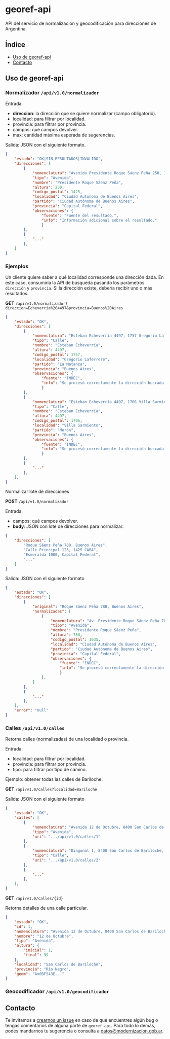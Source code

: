 # georef-api
API del servicio de normalización y geocodificación para direcciones de Argentina.

## Índice 
* [Uso de georef-api](#uso-de-georef-api)
* [Contacto](#contacto)

## Uso de georef-api

### Normalizador `/api/v1.0/normalizador`

Entrada:
- **direccion**: la dirección que se quiere normalizar (campo obligatorio).
- localidad: para filtrar por localidad.
- provincia: para filtrar por provincia.
- campos: qué campos devolver.
- max: cantidad máxima esperada de sugerencias.

Salida: JSON con el siguiente formato.
```json
{
    "estado": "OK|SIN_RESULTADOS|INVALIDO",
    "direcciones": [
        {
            "nomenclatura": "Avenida Presidente Roque Sáenz Peña 250, 1425 Ciudad ...",
            "tipo": "Avenida",
            "nombre": "Presidente Roque Sáenz Peña",
            "altura": 250,
            "codigo_postal": 1425,
            "localidad": "Ciudad Autónoma de Buenos Aires",
            "partido": "Ciudad Autónoma de Buenos Aires",
            "provincia": "Capital Federal",
            "observaciones": {
                "fuente": "Fuente del resultado.",
                "info": "Información adicional sobre el resultado."
                }
        },
        {
            "..."
        },
    ]
}
```

### Ejemplos

Un cliente quiere saber a qué localidad corresponde una dirección dada.
En este caso, consumiría la API de búsqueda pasando los parámetros `dirección` y `provincia`.
Si la dirección existe, debería recibir uno o más resultados.

**GET** `/api/v1.0/normalizador?direccion=Echeverria%204497&provincia=Buenos%20Aires`

```json
{
    "estado": "OK",
    "direcciones": [
        {
            "nomenclatura": "Esteban Echeverría 4497, 1757 Gregorio Laferrere, Buenos Aires",
            "tipo": "Calle",
            "nombre": "Esteban Echeverría",
            "altura": 4497,
            "codigo_postal": 1757,
            "localidad": "Gregorio Laferrere",
            "partido": "La Matanza",
            "provincia": "Buenos Aires",
            "observaciones": {
                "fuente": "INDEC",
                "info": "Se procesó correctamente la dirección buscada."
                }
        },
        {
            "nomenclatura": "Esteban Echeverría 4497, 1706 Villa Sarmiento, Buenos Aires",
            "tipo": "Calle",
            "nombre": "Esteban Echeverría",
            "altura": 4497,
            "codigo_postal": 1706,
            "localidad": "Villa Sarmiento",
            "partido": "Morón",
            "provincia": "Buenos Aires",
            "observaciones": {
                "fuente": "INDEC",
                "info": "Se procesó correctamente la dirección buscada."
                }
        },
        {
            "..."
        },
    ],
}
```

Normalizar lote de direcciones

**POST** `/api/v1.0/normalizador`

Entrada:
- campos: qué campos devolver.
- **body**: JSON con lote de direcciones para normalizar.
```json
{
    "direcciones": [
        "Roque Sáenz Peña 788, Buenos Aires",
        "Calle Principal 123, 1425 CABA",
        "Esmeralda 1000, Capital Federal",
        "..."
    ]
}
```

Salida: JSON con el siguiente formato
```json
{
    "estado": "OK",
    "direcciones": [
        {
            "original": "Roque Sáenz Peña 788, Buenos Aires",
            "normalizadas": [
                {
                    "nomenclatura": "Av. Presidente Roque Sáenz Peña 788, 1035 Ciudad Autónoma ...",
                    "tipo": "Avenida",
                    "nombre": "Presidente Roque Sáenz Peña",
                    "altura": 788,
                    "codigo_postal": 1035,
                    "localidad": "Ciudad Autónoma de Buenos Aires",
                    "partido": "Ciudad Autónoma de Buenos Aires",
                    "provincia": "Capital Federal",
                    "observaciones": {
                        "fuente": "INDEC",
                        "info": "Se procesó correctamente la dirección buscada."
                        }
                },
            ]
        },
        {
            "..."
        },
    ],
    "error": "null"
}
```

### Calles `/api/v1.0/calles`
Retorna calles (normalizadas) de una localidad o provincia.

Entrada:
- localidad: para filtrar por localidad.
- provincia: para filtrar por provincia.
- tipo: para filtrar por tipo de camino.

Ejemplo: obtener todas las calles de Bariloche.

**GET** `/api/v1.0/calles?localidad=Bariloche`

Salida: JSON con el siguiente formato
```json
{
    "estado": "OK",
    "calles": [
        {
            "nomenclatura": "Avenida 12 de Octubre, 8400 San Carlos de Bariloche, Río Negro",
            "tipo": "Avenida",
            "uri": ".../api/v1.0/calles/1"
        },
        {
            "nomenclatura": "Diagonal 1, 8400 San Carlos de Bariloche, Río Negro",
            "tipo": "Calle",
            "uri": ".../api/v1.0/calles/2"
        },
        {
            "..."
        },
    ],
}
```

**GET** `/api/v1.0/calles/{id}`

Retorna detalles de una calle particular.

```json
{
    "estado": "OK",
    "id": 1,
    "nomenclatura": "Avenida 12 de Octubre, 8400 San Carlos de Bariloche, Río Negro",
    "nombre": "12 de Octubre",
    "tipo": "Avenida",
    "altura": {
        "inicial": 1,
        "final": 99
    },
    "localidad": "San Carlos de Bariloche",
    "provincia": "Río Negro",
    "geom": "Ax0BF543E..."
}
```

### Geocodificador `/api/v1.0/geocodificador`


## Contacto
Te invitamos a [crearnos un issue](https://github.com/datosgobar/georef-api/issues/new?title=Encontre-un-bug-en-georef-api) en caso de que encuentres algún bug o tengas comentarios     de alguna parte de `georef-api`. Para todo lo demás, podés mandarnos tu sugerencia o consulta a [datos@modernizacion.gob.ar](mailto:datos@modernizacion.gob.ar).